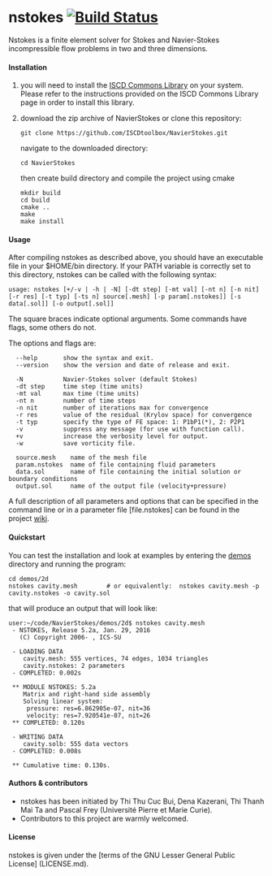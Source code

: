 # nstokes [![Build Status](https://travis-ci.org/ISCDtoolbox/NavierStokes.svg?branch=master)](https://travis-ci.org/ISCDtoolbox/NavierStokes)
Nstokes is a finite element solver for Stokes and Navier-Stokes incompressible flow problems in two and three dimensions.

#### Installation

1. you will need to install the [ISCD Commons Library](https://github.com/ISCDtoolbox/Commons) on your system. 
Please refer to the instructions provided on the ISCD Commons Library page in order to install this library.

2. download the zip archive of NavierStokes or clone this repository:

   ` git clone https://github.com/ISCDtoolbox/NavierStokes.git `

   navigate to the downloaded directory: 

   ` cd NavierStokes `

   then create build directory and compile the project using cmake
   ```
   mkdir build
   cd build
   cmake ..
   make
   make install
   ```

#### Usage
After compiling nstokes as described above, you should have an executable file in your $HOME/bin directory. If your PATH variable is correctly set to this directory, nstokes can be called with the following syntax:

    usage: nstokes [+/-v | -h | -N] [-dt step] [-mt val] [-nt n] [-n nit] [-r res] [-t typ] [-ts n] source[.mesh] [-p param[.nstokes]] [-s data[.sol]] [-o output[.sol]]
    
The square braces indicate optional arguments. Some commands have flags, some others do not.

The options and flags are:
```
  --help       show the syntax and exit.
  --version    show the version and date of release and exit.

  -N           Navier-Stokes solver (default Stokes)
  -dt step     time step (time units)
  -mt val      max time (time units)
  -nt n        number of time steps
  -n nit       number of iterations max for convergence
  -r res       value of the residual (Krylov space) for convergence
  -t typ       specify the type of FE space: 1: P1bP1(*), 2: P2P1
  -v           suppress any message (for use with function call).
  +v           increase the verbosity level for output.
  -w           save vorticity file.

  source.mesh    name of the mesh file
  param.nstokes  name of file containing fluid parameters
  data.sol       name of file containing the initial solution or boundary conditions
  output.sol     name of the output file (velocity+pressure)
```

A full description of all parameters and options that can be specified in the command line or in a parameter file [file.nstokes] can be found in the project [wiki](https://github.com/ISCDtoolbox/NavierStokes/wiki).

#### Quickstart
You can test the installation and look at examples by entering the [demos](demos) directory and running the program:

    cd demos/2d
    nstokes cavity.mesh        # or equivalently:  nstokes cavity.mesh -p cavity.nstokes -o cavity.sol

that will produce an output that will look like:
```
user:~/code/NavierStokes/demos/2d$ nstokes cavity.mesh
 - NSTOKES, Release 5.2a, Jan. 29, 2016
   (C) Copyright 2006- , ICS-SU

 - LOADING DATA
    cavity.mesh: 555 vertices, 74 edges, 1034 triangles
    cavity.nstokes: 2 parameters
 - COMPLETED: 0.002s

 ** MODULE NSTOKES: 5.2a
    Matrix and right-hand side assembly
    Solving linear system:
     pressure: res=6.862905e-07, nit=36
     velocity: res=7.920541e-07, nit=26
 ** COMPLETED: 0.120s

 - WRITING DATA
    cavity.solb: 555 data vectors
 - COMPLETED: 0.008s

 ** Cumulative time: 0.130s.
```

#### Authors & contributors
* nstokes has been initiated by Thi Thu Cuc Bui, Dena Kazerani, Thi Thanh Mai Ta and Pascal Frey (Université Pierre et Marie Curie).
* Contributors to this project are warmly welcomed. 

#### License
nstokes is given under the [terms of the GNU Lesser General Public License] (LICENSE.md).
